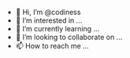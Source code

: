 - 👋 Hi, I’m @codiness
- 👀 I’m interested in ...
- 🌱 I’m currently learning ...
- 💞️ I’m looking to collaborate on ...
- 📫 How to reach me ...

<!---
codiness/codiness is a ✨ special ✨ repository because its `README.md` (this file) appears on your GitHub profile.
You can click the Preview link to take a look at your changes.
--->
